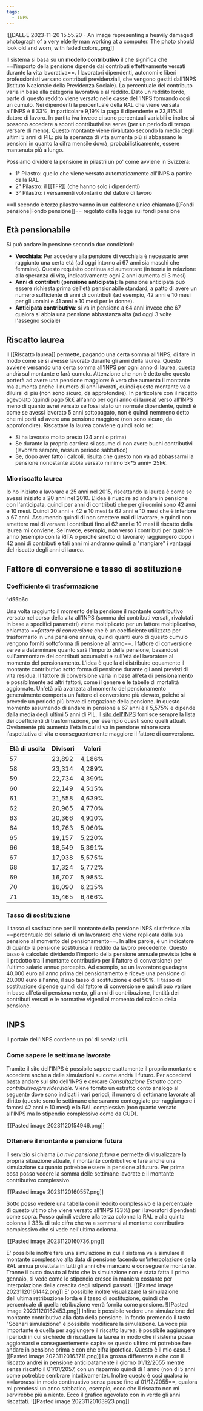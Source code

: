 ```yaml
---
tags:
  - INPS
---
```

![[DALL·E 2023-11-20 15.55.20 - An image representing a heavily damaged photograph of a very elderly man working at a computer. The photo should look old and worn, with faded colors,.png]]

Il sistema si basa su un **modello contributivo** il che significa che ==l'importo della pensione dipende dai contributi effettivamente versati durante la vita lavorativa==.
I lavoratori dipendenti, autonomi e liberi professionisti versano contributi previdenziali, che vengono gestiti dall'INPS (Istituto Nazionale della Previdenza Sociale). La percentuale del contributo varia in base alla categoria lavorativa e al reddito.
Dato un reddito lordo, parte di questo reddito viene versato nelle casse dell'INPS formando così un cumulo.
Nei dipendenti la percentuale della RAL che viene versata all'INPS è il 33%, in particolare 9,19% la paga il dipendente e 23,81% il datore di lavoro.
In partita iva invece ci sono percentuali variabili e inoltre si possono accedere a sconti contributivi se serve (per un periodo di tempo versare di meno).
Questo montante viene rivalutato secondo la media degli ultimi 5 anni di PIL: più la speranza di vita aumenta più si abbassano le pensioni in quanto la cifra mensile dovrà, probabilisticamente, essere mantenuta più a lungo.

Possiamo dividere la pensione in pilastri un po' come avviene in Svizzera:
* 1° Pilastro: quello che viene versato automaticamente all'INPS a partire dalla RAL
* 2° Pilastro: il [[TFR]] (che hanno solo i dipendenti)
* 3° Pilastro: i versamenti volontari o del datore di lavoro

==Il secondo è terzo pilastro vanno in un calderone unico chiamato [[Fondi pensione|Fondo pensione]]== regolato dalla legge sui fondi pensione

## Età pensionabile

Si può andare in pensione secondo due condizioni:
* **Vecchiaia**: Per accedere alla pensione di vecchiaia è necessario aver raggiunto una certa età (ad oggi intorno ai 67 anni sia maschi che femmine). Questo requisito continua ad aumentare (in teoria in relazione alla speranza di vita, indicativamente ogni 2 anni aumenta di 3 mesi)
* **Anni di contributi (pensione anticipata)**: la pensione anticipata può essere richiesta prima dell'età pensionabile standard, a patto di avere un numero sufficiente di anni di contributi (ad esempio, 42 anni e 10 mesi per gli uomini e 41 anni e 10 mesi per le donne).
* **Anticipata contributiva**: si va in pensione a 64 anni invece che 67 qualora si abbia una pensione abbastanza alta (ad oggi 3 volte l'assegno sociale)

## Riscatto laurea
Il [[Riscatto laurea]] permette, pagando una certa somma all'INPS, di fare in modo come se si avesse lavorato durante gli anni della laurea.
Questo avviene versando una certa somma all'INPS per ogni anno di laurea, questa andrà sul montante e farà cumulo.
Attenzione che non è detto che questo porterà ad avere una pensione maggiore: è vero che aumenta il montante ma aumenta anche il numero di anni lavorati, quindi questo montante va a diluirsi di più (non sono sicuro, da approfondire).
In particolare con il riscatto agevolato (quindi pago 5k€ all'anno per ogni anno di laurea) verso all'INPS meno di quanto avrei versato se fossi stato un normale dipendente, quindi è come se avessi lavorato 5 anni sottopagato, non è quindi nemmeno detto che mi porti ad avere una pensione maggiore (non sono sicuro, da approfondire).
Riscattare la laurea conviene quindi solo se:
* Si ha lavorato molto presto (24 anni o prima)
* Se durante la propria carriera si assume di non avere buchi contributivi (lavorare sempre, nessun periodo sabbatico)
* Se, dopo aver fatto i calcoli, risulta che questo non va ad abbassarmi la pensione nonostante abbia versato minimo 5k\*5 anni= 25k€.
### Mio riscatto laurea

Io ho iniziato a lavorare a 25 anni nel 2015, riscattando la laurea è come se avessi iniziato a 20 anni nel 2010.
L'idea è riuscire ad andare in pensione con l'anticipata, quindi per anni di contributi che per gli uomini sono 42 anni e 10 mesi.
Quindi 20 anni + 42 e 10 mesi fa 62 anni e 10 mesi che è inferiore a 67 anni.
Assumendo quindi di non smettere mai di lavorare, e quindi non smettere mai di versare i contributi fino ai 62 anni e 10 mesi il riscatto della laurea mi conviene.
Se invece, esempio, non verso i contributi per qualche anno (esempio con la RITA o perché smetto di lavorare) raggiungerò dopo i 42 anni di contributi e tali anni mi andranno quindi a "mangiare" i vantaggi del riscatto degli anni di laurea.

## Fattore di conversione e tasso di sostituzione

### Coefficiente di trasformazione

^d55b6c

Una volta raggiunto il momento della pensione il montante contributivo versato nel corso della vita all'INPS (somma dei contributi versati, rivalutati in base a specifici parametri) viene moltiplicato per un fattore moltiplicativo, chiamato ==*fattore di conversione* che è un coefficiente utilizzato per trasformarlo in una pensione annua, quindi quanti euro di questo cumulo vengono forniti sottoforma di pensione all'anno==.
l fattore di conversione serve a determinare quanto sarà l'importo della pensione, basandosi sull'ammontare dei contributi accumulati e sull'età del lavoratore al momento del pensionamento. L'idea è quella di distribuire equamente il montante contributivo sotto forma di pensione durante gli anni previsti di vita residua.
Il fattore di conversione varia in base all'età di pensionamento e possibilmente ad altri fattori, come il genere e le tabelle di mortalità aggiornate. Un'età più avanzata al momento del pensionamento generalmente comporta un fattore di conversione più elevato, poiché si prevede un periodo più breve di erogazione della pensione.
In questo momento assumendo di andare in pensione a 67 anni è il 5,575% e dipende dalla media degli ultimi 5 anni di PIL.
Il [sito dell'INPS](https://www.inps.it/it/it/dettaglio-approfondimento.schede-informative.49950.coefficiente-di-trasformazione.html) fornisce sempre la lista dei coefficienti di trasformazione, per esempio questi sono quelli attuali.
Ovviamente più aumenta l'età in cui si va in pensione minore sarà l'aspettativa di vita e conseguentemente maggiore il fattore di conversione.

|**Età di uscita**|**Divisori**|**Valori**|
|---|---|---|
|57|23,892|4,186%|
|58|23,314|4,289%|
|59|22,734|4,399%|
|60|22,149|4,515%|
|61|21,558|4,639%|
|62|20,965|4,770%|
|63|20,366|4,910%|
|64|19,763|5,060%|
|65|19,157|5,220%|
|66|18,549|5,391%|
|67|17,938|5,575%|
|68|17,324|5,772%|
|69|16,707|5,985%|
|70|16,090|6,215%|
|71|15,465|6,466%|

### Tasso di sostituzione

Il tasso di sostituzione per il montante della pensione INPS si riferisce alla ==percentuale del salario di un lavoratore che viene replicata dalla sua pensione al momento del pensionamento==.
In altre parole, è un indicatore di quanto la pensione sostituisca il reddito da lavoro precedente.
Questo tasso è calcolato dividendo l'importo della pensione annuale prevista (che è il prodotto tra il montante contributivo per il fattore di conversione) per l'ultimo salario annuo percepito.
Ad esempio, se un lavoratore guadagna 40.000 euro all'anno prima del pensionamento e riceve una pensione di 20.000 euro all'anno, il suo tasso di sostituzione è del 50%.
Il tasso di sostituzione dipende quindi dal fattore di conversione e quindi può variare in base all'età di pensionamento, gli anni di contribuzione, l'entità dei contributi versati e le normative vigenti al momento del calcolo della pensione.

## INPS
Il portale dell'INPS contiene un po' di servizi utili.
### Come sapere le settimane lavorate

Tramite il sito dell'INPS è possibile sapere esattamente il proprio montante e accedere anche a delle simulazioni su come andrà il futuro.
Per accedervi basta andare sul sito dell'INPS e cercare *Consultazione Estratto conto contributivo/previdenziale*.
Viene fornito un estratto conto analogo al seguente dove sono indicati i vari periodi, il numero di settimane lavorate al diritto (queste sono le settimane che saranno conteggiate per raggiungere i famosi 42 anni e 10 mesi) e la RAL complessiva (non quanto versato all'INPS ma lo stipendio complessivo come da CUD).

![[Pasted image 20231120154946.png]]

### Ottenere il montante e pensione futura

Il servizio si chiama *La mia pensione futura* e permette di visualizzare la propria situazione attuale, il montante contributivo e fare anche una simulazione su quanto potrebbe essere la pensione al futuro.
Per prima cosa posso vedere la somma delle settimane lavorate e il montante contributivo complessivo.

![[Pasted image 20231120160557.png]]

Sotto posso vedere una tabella con il reddito complessivo e la percentuale di questo ultimo che viene versato all'INPS (33\%) per i lavoratori dipendenti come sopra.
Posso quindi vedere alla terza colonna la RAL e alla quinta colonna il 33\% di tale cifra che va a sommarsi al montante contributivo complessivo che si vede nell'ultima colonna.

![[Pasted image 20231120160736.png]]

E' possibile inoltre fare una simulazione in cui il sistema va a simulare il montante complessivo alla data di pensione facendo un'interpolazione della RAL annua proiettata in tutti gli anni che mancano e conseguente montante.
Tranne il buco dovuto al fatto che la simulazione non è stata fatta il primo gennaio, si vede come lo stipendio cresce in maniera costante per interpolazione della crescita degli stipendi passati.
![[Pasted image 20231120161442.png]]
E' possibile inoltre visualizzare la simulazione dell'ultima retribuzione lorda e il tasso di sostituzione, quindi che percentuale di quella retribuzione verrà fornita come pensione.
![[Pasted image 20231120162453.png]]
Infine è possibile vedere una simulazione del montante contributivo alla data della pensione.
In fondo premendo il tasto "Scenari simulazione" è possibile modificare la simulazione. La voce più importante è quella per aggiungere il riscatto laurea: è possibile aggiungere i periodi in cui si chiede di riscattare la laurea in modo che il sistema possa aggiornarsi e conseguentemente capire se questo ultimo mi potrebbe fare andare in pensione prima e con che cifra ipotetica.
Questo è il mio caso.
![[Pasted image 20231120163711.png]]
La grossa differenza è che con il riscatto andrei in pensione anticipatamente il giorno 01/12/2055 mentre senza riscatto il 01/01/2057, con un risparmio quindi di 1 anno (non di 5 anni come potrebbe sembrare intuitivamente).
Inoltre questo è così qualora io ==lavorassi in modo continuativo senza pause fino al 01/12/2055==, qualora mi prendessi un anno sabbatico, esempio, ecco che il riscatto non mi servirebbe più a niente.
Ecco il grafico agevolato con in verde gli anni riscattati.
![[Pasted image 20231120163923.png]]